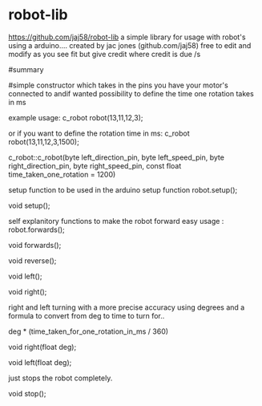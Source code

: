 # robot-lib
https://github.com/jaj58/robot-lib
  a simple library for usage with robot's using a arduino....
  created by jac jones (github.com/jaj58)
  free to edit and modify as you see fit but give credit where credit is due /s

#summary

#simple constructor which takes in the pins you have your motor's connected to andif wanted possibility to define the time one rotation takes in ms

example usage:
c_robot robot(13,11,12,3);

or if you want to define the rotation time in ms:
c_robot robot(13,11,12,3,1500);

c_robot::c_robot(byte left_direction_pin, byte left_speed_pin, byte right_direction_pin,
  byte right_speed_pin, const float time_taken_one_rotation = 1200)

setup function to be used in the arduino setup function robot.setup();

void setup();

self explanitory functions to make the robot forward easy usage : robot.forwards();

void forwards();

void reverse();

void left();

void right();

right and left turning with a more precise accuracy using degrees and a formula to convert from deg to time to turn for..

deg * (time_taken_for_one_rotation_in_ms / 360)

void right(float deg);

void left(float deg);

just stops the robot completely.

void stop();
